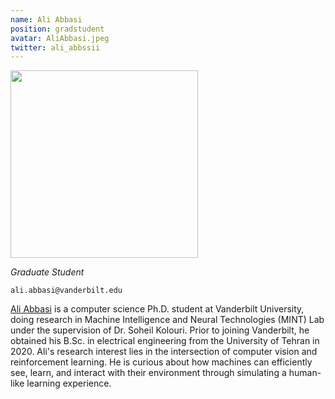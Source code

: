 ```yaml
---
name: Ali Abbasi
position: gradstudent
avatar: AliAbbasi.jpeg
twitter: ali_abbssii
---
```


<img width="300" src="{{site.baseurl}}/images/people/{{page.avatar}}" data-action="zoom">

_Graduate Student_<br>

<i class="fa fa-envelope-o"></i> `ali.abbasi@vanderbilt.edu`

[Ali Abbasi](https://abbasi-ali.github.io/) is a computer science Ph.D. student at Vanderbilt University, doing research in Machine Intelligence and Neural Technologies (MINT) Lab under the supervision of Dr. Soheil Kolouri. Prior to joining Vanderbilt, he obtained his B.Sc. in electrical engineering from the University of Tehran in 2020. Ali's research interest lies in the intersection of computer vision and reinforcement learning. He is curious about how machines can efficiently see, learn, and interact with their environment through simulating a human-like learning experience.
